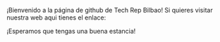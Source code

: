 ¡Bienvenido a la página de github de Tech Rep Bilbao!
Si quieres visitar nuestra web aqui tienes el enlace:

¡Esperamos que tengas una buena estancia!

<!---
tech-rep-bilbao/tech-rep-bilbao is a ✨ special ✨ repository because its `README.md` (this file) appears on your GitHub profile.
You can click the Preview link to take a look at your changes.
--->
